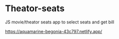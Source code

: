 # Theator-seats
JS movie/theator seats app to select seats and get bill 


https://aquamarine-begonia-43c797.netlify.app/
